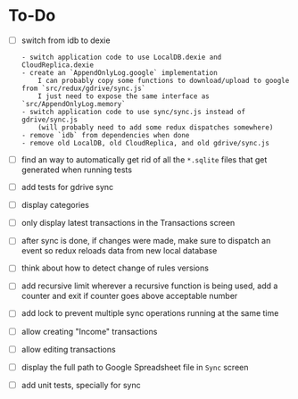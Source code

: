 # To-Do

- [ ] switch from idb to dexie

      - switch application code to use LocalDB.dexie and CloudReplica.dexie
      - create an `AppendOnlyLog.google` implementation
          I can probably copy some functions to download/upload to google from `src/redux/gdrive/sync.js`
          I just need to expose the same interface as `src/AppendOnlyLog.memory`
      - switch application code to use sync/sync.js instead of gdrive/sync.js
          (will probably need to add some redux dispatches somewhere)
      - remove `idb` from dependencies when done
      - remove old LocalDB, old CloudReplica, and old gdrive/sync.js

- [ ] find an way to automatically get rid of all the `*.sqlite` files that get generated when running tests
- [ ] add tests for gdrive sync
- [ ] display categories
- [ ] only display latest transactions in the Transactions screen
- [ ] after sync is done, if changes were made, make sure to dispatch an event so redux reloads data from new local database
- [ ] think about how to detect change of rules versions
- [ ] add recursive limit
      wherever a recursive function is being used, add a counter and exit if counter goes above acceptable number
- [ ] add lock to prevent multiple sync operations running at the same time
- [ ] allow creating "Income" transactions
- [ ] allow editing transactions
- [ ] display the full path to Google Spreadsheet file in `Sync` screen
- [ ] add unit tests, specially for sync
